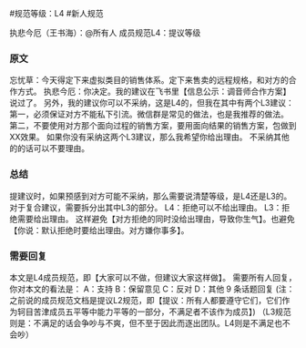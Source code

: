 #规范等级：L4 
#新人规范

执悲今厄（王书海）：@所有人
成员规范L4：提议等级
### 原文
忘忧草：今天得定下来虚拟类目的销售体系。定下来售卖的远程规格，和对方的合作方式。
执悲今厄：你决定。我的建议在飞书里【信息公示：调音师合作方案】说过了。
另外，我的建议你可以不采纳，这是L4的，但我在其中有两个L3建议：
第一，必须保证对方不能私下引流。微信群是常见的做法，也是我推荐的做法。
第二，不要使用对方那个面向过程的销售方案，要用面向结果的销售方案，包做到XX效果。
如果你没有采纳这两个L3建议，那么我希望你给出理由。
不采纳其他的的话可以不要理由。
### 总结
提建议时，如果预感到对方可能不采纳，那么需要说清楚等级，是L4还是L3的。对于复合建议，需要拆分出其中L3的部分。
L4：拒绝可以不给出理由。
L3：拒绝需要给出理由。
这样避免【对方拒绝的同时没给出理由，导致你生气】。也避免【你说：默认拒绝时要给出理由。对方嫌你事多】。
### 需要回复
本文是L4成员规范，即【大家可以不做，但建议大家这样做】。
需要所有人回复，你对本文的看法是：
A：支持
B：保留意见
C：反对
D：其他
9 条话题回复
(注：之前说的成员规范文档是提议L2规范，即【提议：所有人都要遵守它们，它们作为轲目苦津成员五平等中能力平等的一部分，不满足者不该作为成员】)
（L3规范则是：不满足的话会争吵与不爽，但不至于因此而逐出团队。L4则是不满足也不会吵）